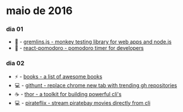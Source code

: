 # maio de 2016

### dia 01
- :beers: - [gremlins.js - monkey testing library for web apps and node.js](https://github.com/marmelab/gremlins.js)
- :beers: - [react-pomodoro - pomodoro timer for developers](https://github.com/afonsopacifer/react-pomodoro)

### dia 02
- :zap: - [books - a list of awesome books](https://github.com/marufsiddiqui/Books)
- :computer: - [githunt - replace chrome new tab with trending gh repositories](https://github.com/kamranahmedse/githunt)
- :coffee: - [thor - a toolkit for building powerful cli's](https://github.com/erikhuda/thor)
- :computer: - [pirateflix - stream piratebay movies directly from cli](https://github.com/orinocoz/pirateflix)